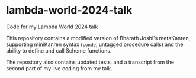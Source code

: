 # lambda-world-2024-talk

Code for my Lambda World 2024 talk

This repository contains a modified version of Bharath Joshi's metaKanren, supporting miniKanren syntax (`conde`, untagged procedure calls) and the ability to define and call Scheme functions.

The repository also contains updated tests, and a transcript from the second part of my live coding from my talk.